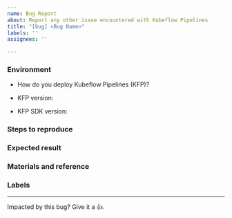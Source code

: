 ```yaml
---
name: Bug Report
about: Report any other issue encountered with Kubeflow Pipelines
title: "[bug] <Bug Name>"
labels: ''
assignees: ''

---
```


### Environment

<!-- Please fill in those that seem relevant. -->

*  How do you deploy Kubeflow Pipelines (KFP)?
<!-- For more information, see an overview of KFP installation options: https://www.kubeflow.org/docs/pipelines/installation/overview/. -->
*  KFP version:
<!-- Specify the version of Kubeflow Pipelines that you are using. The version number appears in the left side navigation of user interface.
To find the version number, See version number shows on bottom of KFP UI left sidenav. -->
*  KFP SDK version:
<!-- Specify the output of the following shell command: $pip list | grep kfp -->

### Steps to reproduce

<!--
Specify how to reproduce the problem.
This may include information such as: a description of the process, code snippets, log output, or screenshots.
-->

### Expected result

<!-- What should the correct behavior be? -->

### Materials and reference

<!-- Help us debug this issue by providing resources such as: sample code, background context, or links to references. -->

### Labels
<!-- Please include labels below by uncommenting them to help us better triage issues -->

<!-- /area frontend -->
<!-- /area backend -->
<!-- /area sdk -->
<!-- /area testing -->
<!-- /area samples -->
<!-- /area components -->

---

<!-- Don't delete message below to encourage users to support your issue! -->
Impacted by this bug? Give it a 👍.
